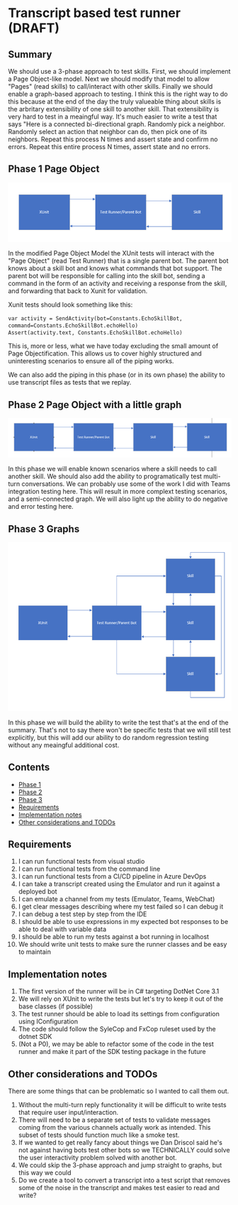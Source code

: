 # Transcript based test runner (DRAFT) <!-- omit in toc -->

## Summary <!-- omit in toc -->

We should use a 3-phase approach to test skills. First, we should implement a Page Object-like model. Next we should modify that model to allow "Pages" (read skills) to call/interact with other skills. Finally we should enable a graph-based approach to testing. I think this is the right way to do this because at the end of the day the truly valueable thing about skills is the arbritary extensibility of one skill to another skill. That extensibility is very hard to test in a meaingful way. It's much easier to write a test that says "Here is a connected bi-directional graph. Randomly pick a neighbor. Randomly select an action that neighbor can do, then pick one of its neighbors. Repeat this process N times and assert state and confirm no errors. Repeat this entire process N times, assert state and no errors. 

## Phase 1 Page Object

![Phase 1 Diagram](media/TestFlowChart.png)

In the modified Page Object Model the XUnit tests will interact with the "Page Object" (read Test Runner) that is a single parent bot. The parent bot knows about a skill bot and knows what commands that bot support. The parent bot will be responsible for calling into the skill bot, sending a command in the form of an activity and receiving a response from the skill, and forwarding that back to Xunit for validation. 

Xunit tests should look something like this:

```
var activity = SendActivity(bot=Constants.EchoSkillBot, command=Constants.EchoSkillBot.echoHello)
Assert(activity.text, Constants.EchoSkillBot.echoHello)
```

This is, more or less, what we have today excluding the small amount of Page Objectification. This allows us to cover highly structured and uninteresting scenarios to ensure all of the piping works. 

We can also add the piping in this phase (or in its own phase) the ability to use transcript files as tests that we replay. 

## Phase 2 Page Object with a little graph
![Phase 2 Diagram](media/Phase2.png)

In this phase we will enable known scenarios where a skill needs to call another skill. We should also add the ability to programatically test multi-turn conversations. We can probably use some of the work I did with Teams integration testing here. This will result in more complext testing scenarios, and a semi-connected graph. We will also light up the ability to do negative and error testing here. 

## Phase 3 Graphs

![Phase 3 Diagram](media/Phase3.png)

In this phase we will build the ability to write the test that's at the end of the summary. That's not to say there won't be specific tests that we will still test explicitly, but this will add our ability to do random regression testing without any meaingful additional cost. 

## Contents <!-- omit in toc -->
- [Phase 1](#phase-1-page-object)
- [Phase 2](#phase-2-page-object-with-a-little-graph)
- [Phase 3](#phase-3-graphs)
- [Requirements](#requirements)
- [Implementation notes](#implementation-notes)
- [Other considerations and TODOs](#other-considerations-and-todos)

## Requirements

1. I can run functional tests from visual studio
2. I can run functional tests from the command line
3. I can run functional tests from a CI/CD pipeline in Azure DevOps
4. I can take a transcript created using the Emulator and run it against a deployed bot
5. I can emulate a channel from my tests (Emulator, Teams, WebChat)
6. I get clear messages describing where my test failed so I can debug it
7. I can debug a test step by step from the IDE
8. I should be able to use expressions in my expected bot responses to be able to deal with variable data
9. I should be able to run my tests against a bot running in localhost
10. We should write unit tests to make sure the runner classes and be easy to maintain


## Implementation notes

1. The first version of the runner will be in C# targeting DotNet Core 3.1
2. We will rely on XUnit to write the tests but let's try to keep it out of the base classes (if possible)
3. The test runner should be able to load its settings from configuration using IConfiguration
4. The code should follow the SyleCop and FxCop ruleset used by the dotnet SDK
5. (Not a P0), we may be able to refactor some of the code in the test runner and make it part of the SDK testing package in the future

## Other considerations and TODOs
There are some things that can be problematic so I wanted to call them out. 
1. Without the multi-turn reply functionality it will be difficult to write tests that require user input/interaction. 
2. There will need to be a separate set of tests to validate messages coming from the various channels actually work as intended. This subset of tests should function much like a smoke test. 
3. If we wanted to get really fancy about things we Dan Driscol said he's not against having bots test other bots so we TECHNICALLY could solve the user interactivity problem solved with another bot. 
4. We could skip the 3-phase approach and jump straight to graphs, but this way we could 
5. Do we create a tool to convert a transcript into a test script that removes some of the noise in the transcript and makes test easier to read and write?

